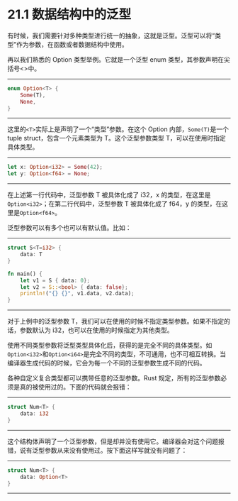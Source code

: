 # 21.1 数据结构中的泛型

有时候，我们需要针对多种类型进行统一的抽象，这就是泛型。泛型可以将“类型”作为参数，在函数或者数据结构中使用。

再以我们熟悉的 Option 类型举例。它就是一个泛型 enum 类型，其参数声明在尖括号<>中。

---

```rust
enum Option<T> {
    Some(T),
    None,
}
```

---

这里的`<T>`实际上是声明了一个“类型”参数。在这个 Option 内部，`Some(T)`是一个 tuple struct，包含一个元素类型为 T。这个泛型参数类型 T，可以在使用时指定具体类型。

---

```rust
let x: Option<i32> = Some(42);
let y: Option<f64> = None;
```

---

在上述第一行代码中，泛型参数 T 被具体化成了 i32，x 的类型，在这里是`Option<i32>`；在第二行代码中，泛型参数 T 被具体化成了 f64，y 的类型，在这里是`Option<f64>`。

泛型参数可以有多个也可以有默认值。比如：

---

```rust
struct S<T=i32> {
    data: T
}

fn main() {
    let v1 = S { data: 0};
    let v2 = S::<bool> { data: false};
    println!("{} {}", v1.data, v2.data);
}
```

---

对于上例中的泛型参数 T，我们可以在使用的时候不指定类型参数。如果不指定的话，参数默认为 i32，也可以在使用的时候指定为其他类型。

使用不同类型参数将泛型类型具体化后，获得的是完全不同的具体类型。如`Option<i32>`和`Option<i64>`是完全不同的类型，不可通用，也不可相互转换。当编译器生成代码的时候，它会为每一个不同的泛型参数生成不同的代码。

各种自定义复合类型都可以携带任意的泛型参数。Rust 规定，所有的泛型参数必须是真的被使用过的。下面的代码就会报错：

---

```rust
struct Num<T> {
    data: i32
}
```

---

这个结构体声明了一个泛型参数，但是却并没有使用它。编译器会对这个问题报错，说有泛型参数从来没有使用过。按下面这样写就没有问题了：

---

```rust
struct Num<T> {
    data: Option<T>
}
```

---
